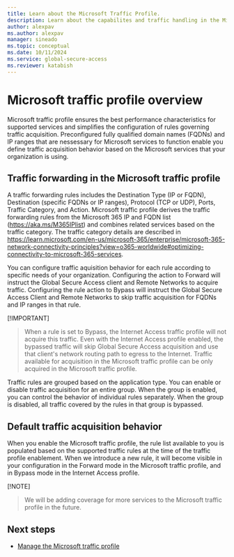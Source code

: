 ```yaml
---
title: Learn about the Microsoft Traffic Profile.
description: Learn about the capabilites and traffic handling in the Microsoft traffic profile
author: alexpav
ms.author: alexpav
manager: sineado
ms.topic: conceptual
ms.date: 10/11/2024
ms.service: global-secure-access
ms.reviewer: katabish
---
```


# Microsoft traffic profile overview
 
Microsoft traffic profile ensures the best performance characteristics for supported services and simplifies the configuration of rules governing traffic acquisition. Preconfigured fully qualified domain names (FQDNs) and IP ranges that are nessessary for Microsoft services to function enable you define traffic acquisition behavior based on the Microsoft services that your organization is using. 

## Traffic forwarding in the Microsoft traffic profile

A traffic forwarding rules includes the Destination Type (IP or FQDN), Destination (specific FQDNs or IP ranges), Protocol (TCP or UDP), Ports, Traffic Category, and Action. Microsoft traffic profile derives the traffic forwarding rules from the Microsoft 365 IP and FQDN list (https://aka.ms/M365IPlist) and combines related services based on the traffic category. The traffic category details are described in https://learn.microsoft.com/en-us/microsoft-365/enterprise/microsoft-365-network-connectivity-principles?view=o365-worldwide#optimizing-connectivity-to-microsoft-365-services.

You can configure traffic aquisition behavior for each rule according to specific needs of your organization. Configuring the action to Forward will instruct the Global Secure Access client and Remote Networks to acquire traffic. Configuring the rule action to Bypass will instruct the Global Secure Access Client and Remote Networks to skip traffic acquisition for FQDNs and IP ranges in that rule.

[!IMPORTANT]
> When a rule is set to Bypass, the Internet Access traffic profile will not acquire this traffic. Even with the Internet Access profile enabled, the bypassed traffic will skip Global Secure Access acquisition and use that client's network routing path to egress to the Internet. Traffic available for acquisition in the Microsoft traffic profile can be only acquired in the Microsoft traffic profile.

Traffic rules are grouped based on the application type. You can enable or disable traffic acquisition for an entire group. When the group is enabled, you can control the behavior of individual rules separately. When the group is disabled, all traffic covered by the rules in that group is bypassed.

## Default traffic acquisition behavior

When you enable the Microsoft traffic profile, the rule list available to you is populated based on the supported traffic rules at the time of the traffic profile enablement. When we introduce a new rule, it will become visible in your configuration in the Forward mode in the Microsoft traffic profile, and in Bypass mode in the Internet Access profile.

[!NOTE]
> We will be adding coverage for more services to the Microsoft traffic profile in the future.


## Next steps

- [Manage the Microsoft traffic profile](how-to-manage-microsoft-profile.md)

